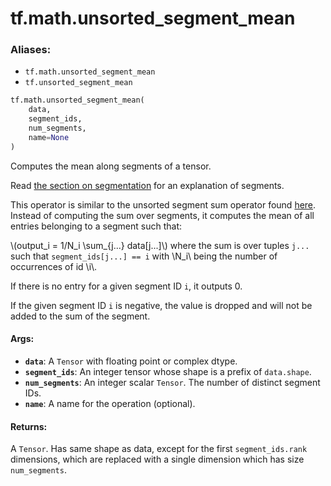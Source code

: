 <div itemscope itemtype="http://developers.google.com/ReferenceObject">
<meta itemprop="name" content="tf.math.unsorted_segment_mean" />
<meta itemprop="path" content="Stable" />
</div>

# tf.math.unsorted_segment_mean

### Aliases:

* `tf.math.unsorted_segment_mean`
* `tf.unsorted_segment_mean`

``` python
tf.math.unsorted_segment_mean(
    data,
    segment_ids,
    num_segments,
    name=None
)
```

Computes the mean along segments of a tensor.

Read [the section on
segmentation](https://www.tensorflow.org/versions/r2.0/api_docs/python/tf/math#about_segmentation)
for an explanation of segments.

This operator is similar to the unsorted segment sum operator found
[here](../../../api_docs/python/math_ops.md#UnsortedSegmentSum).
Instead of computing the sum over segments, it computes the mean of all
entries belonging to a segment such that:

\\(output_i = 1/N_i \sum_{j...} data[j...]\\) where the sum is over tuples
`j...` such that `segment_ids[j...] == i` with \\N_i\\ being the number of
occurrences of id \\i\\.

If there is no entry for a given segment ID `i`, it outputs 0.

If the given segment ID `i` is negative, the value is dropped and will not
be added to the sum of the segment.

#### Args:

* <b>`data`</b>: A `Tensor` with floating point or complex dtype.
* <b>`segment_ids`</b>: An integer tensor whose shape is a prefix of `data.shape`.
* <b>`num_segments`</b>: An integer scalar `Tensor`.  The number of distinct segment
    IDs.
* <b>`name`</b>: A name for the operation (optional).


#### Returns:

 A `Tensor`.  Has same shape as data, except for the first `segment_ids.rank`
 dimensions, which are replaced with a single dimension which has size
`num_segments`.